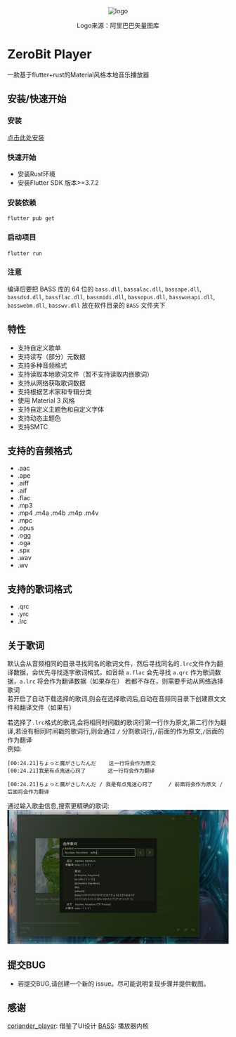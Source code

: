 <div style="text-align: center;">
  <img src="assets/app_icon.ico" alt="logo" width=150 height=150>
</div>

<p style="text-align: center;">Logo来源：阿里巴巴矢量图库</p>

# ZeroBit Player
一款基于flutter+rust的Material风格本地音乐播放器

## 安装/快速开始
### 安装
[点击此处安装](https://github.com/Empty-57/ZeroBit-Player/releases/latest)
### 快速开始
- 安装Rust环境
- 安装Flutter SDK 版本>=3.7.2

### 安装依赖
```
flutter pub get
```

### 启动项目
```
flutter run
```

### 注意
编译后要把 BASS 库的 64 位的 `bass.dll`, `bassalac.dll`, `bassape.dll`, `bassdsd.dll`, `bassflac.dll`, `bassmidi.dll`, `bassopus.dll`, `basswasapi.dll`, `basswebm.dll`, `basswv.dll` 放在软件目录的 `BASS` 文件夹下

## 特性
- 支持自定义歌单
- 支持读写（部分）元数据
- 支持多种音频格式
- 支持读取本地歌词文件（暂不支持读取内嵌歌词）
- 支持从网络获取歌词数据
- 支持根据艺术家和专辑分类
- 使用 Material 3 风格
- 支持自定义主题色和自定义字体
- 支持动态主题色
- 支持SMTC

## 支持的音频格式
- .aac
- .ape
- .aiff
- .aif
- .flac
- .mp3
- .mp4 .m4a .m4b .m4p .m4v
- .mpc
- .opus
- .ogg
- .oga
- .spx
- .wav
- .wv

## 支持的歌词格式
- .qrc
- .yrc
- .lrc

## 关于歌词
默认会从音频相同的目录寻找同名的歌词文件，然后寻找同名的`.lrc`文件作为翻译数据，会优先寻找逐字歌词格式，如音频 `a.flac` 会先寻找 `a.qrc` 作为歌词数据，`a.lrc` 将会作为翻译数据（如果存在）
若都不存在，则需要手动从网络选择歌词</br>
若开启了自动下载选择的歌词,则会在选择歌词后,自动在音频同目录下创建原文文件和翻译文件（如果有）</br>

若选择了`.lrc`格式的歌词,会将相同时间戳的歌词行第一行作为原文,第二行作为翻译,若没有相同时间戳的歌词行,则会通过 ` / ` 分割歌词行,` / `前面的作为原文,` / `后面的作为翻译</br>
例如:</br>
```
[00:24.21]ちょっと魔がさしたんだ    这一行将会作为原文
[00:24.21]我是有点鬼迷心窍了       这一行将会作为翻译
```

```
[00:24.21]ちょっと魔がさしたんだ / 我是有点鬼迷心窍了     / 前面将会作为原文 / 后面将会作为翻译
```


通过输入歌曲信息,搜索更精确的歌词:</br>
![search](screenshot/acb15ad5f56ddf999b1a9f9409cc9ca5.png)

## 提交BUG
- 若提交BUG,请创建一个新的 issue。尽可能说明复现步骤并提供截图。

## 感谢
[coriander_player](https://github.com/Ferry-200/coriander_player): 借鉴了UI设计
[BASS](https://www.un4seen.com/): 播放器内核


